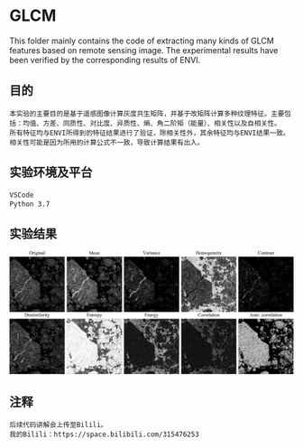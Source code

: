 # GLCM
This folder mainly contains the code of extracting many kinds of GLCM features based on remote sensing image. The experimental results have been verified by the corresponding results of ENVI.  
## 目的 
    本实验的主要目的是基于遥感图像计算灰度共生矩阵，并基于改矩阵计算多种纹理特征。主要包括：均值、方差、同质性、对比度、异质性、熵、角二阶矩（能量）、相关性以及自相关性。  
    所有特征均与ENVI所得到的特征结果进行了验证，除相关性外，其余特征均与ENVI结果一致。相关性可能是因为所用的计算公式不一致，导致计算结果有出入。  
## 实验环境及平台
    VSCode  
    Python 3.7  
## 实验结果  
![image](https://github.com/LinghuiXia/GLCM/blob/master/GLCM/Result/GLCM_Features.png)
## 注释  
    后续代码讲解会上传至Bilili。
    我的Bilili：https://space.bilibili.com/315476253
